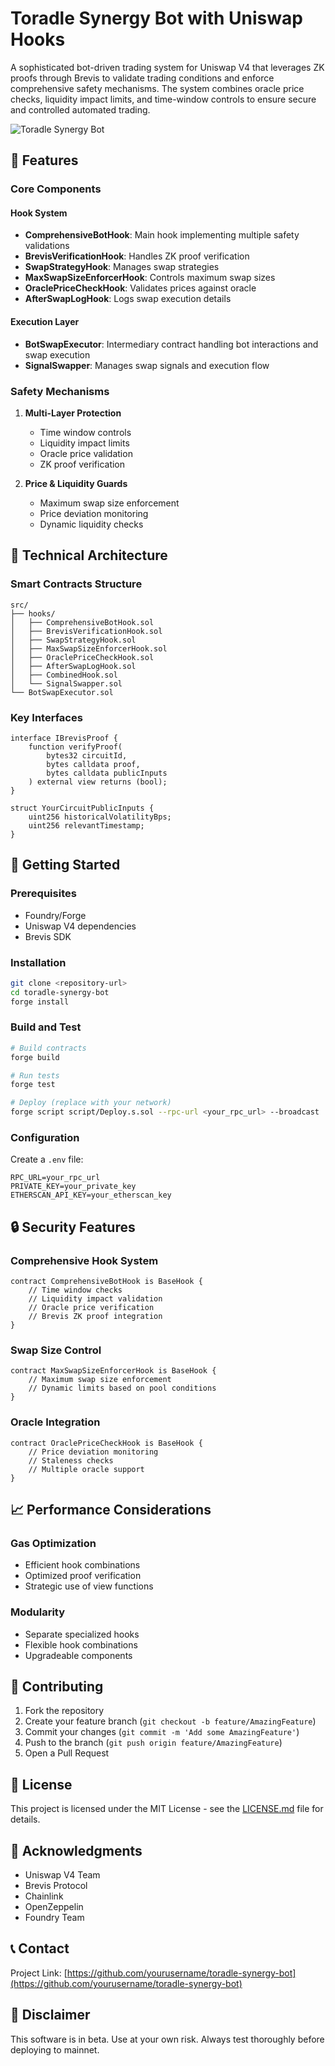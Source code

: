 # Toradle Synergy Bot with Uniswap Hooks

A sophisticated bot-driven trading system for Uniswap V4 that leverages ZK proofs through Brevis to validate trading conditions and enforce comprehensive safety mechanisms. The system combines oracle price checks, liquidity impact limits, and time-window controls to ensure secure and controlled automated trading.

![Toradle Synergy Bot](./assets/thumbnail.png)

## 🌟 Features

### Core Components

#### Hook System
- **ComprehensiveBotHook**: Main hook implementing multiple safety validations
- **BrevisVerificationHook**: Handles ZK proof verification
- **SwapStrategyHook**: Manages swap strategies
- **MaxSwapSizeEnforcerHook**: Controls maximum swap sizes
- **OraclePriceCheckHook**: Validates prices against oracle
- **AfterSwapLogHook**: Logs swap execution details

#### Execution Layer
- **BotSwapExecutor**: Intermediary contract handling bot interactions and swap execution
- **SignalSwapper**: Manages swap signals and execution flow

### Safety Mechanisms
1. **Multi-Layer Protection**
   - Time window controls
   - Liquidity impact limits
   - Oracle price validation
   - ZK proof verification

2. **Price & Liquidity Guards**
   - Maximum swap size enforcement
   - Price deviation monitoring
   - Dynamic liquidity checks

## 🔧 Technical Architecture

### Smart Contracts Structure
```solidity
src/
├── hooks/
│   ├── ComprehensiveBotHook.sol
│   ├── BrevisVerificationHook.sol
│   ├── SwapStrategyHook.sol
│   ├── MaxSwapSizeEnforcerHook.sol
│   ├── OraclePriceCheckHook.sol
│   ├── AfterSwapLogHook.sol
│   ├── CombinedHook.sol
│   └── SignalSwapper.sol
└── BotSwapExecutor.sol
```

### Key Interfaces

```solidity
interface IBrevisProof {
    function verifyProof(
        bytes32 circuitId,
        bytes calldata proof,
        bytes calldata publicInputs
    ) external view returns (bool);
}

struct YourCircuitPublicInputs {
    uint256 historicalVolatilityBps;
    uint256 relevantTimestamp;
}
```

## 🚀 Getting Started

### Prerequisites
- Foundry/Forge
- Uniswap V4 dependencies
- Brevis SDK

### Installation
```bash
git clone <repository-url>
cd toradle-synergy-bot
forge install
```

### Build and Test
```bash
# Build contracts
forge build

# Run tests
forge test

# Deploy (replace with your network)
forge script script/Deploy.s.sol --rpc-url <your_rpc_url> --broadcast
```

### Configuration
Create a `.env` file:
```env
RPC_URL=your_rpc_url
PRIVATE_KEY=your_private_key
ETHERSCAN_API_KEY=your_etherscan_key
```

## 🔒 Security Features

### Comprehensive Hook System
```solidity
contract ComprehensiveBotHook is BaseHook {
    // Time window checks
    // Liquidity impact validation
    // Oracle price verification
    // Brevis ZK proof integration
}
```

### Swap Size Control
```solidity
contract MaxSwapSizeEnforcerHook is BaseHook {
    // Maximum swap size enforcement
    // Dynamic limits based on pool conditions
}
```

### Oracle Integration
```solidity
contract OraclePriceCheckHook is BaseHook {
    // Price deviation monitoring
    // Staleness checks
    // Multiple oracle support
}
```

## 📈 Performance Considerations

### Gas Optimization
- Efficient hook combinations
- Optimized proof verification
- Strategic use of view functions

### Modularity
- Separate specialized hooks
- Flexible hook combinations
- Upgradeable components

## 🤝 Contributing

1. Fork the repository
2. Create your feature branch (`git checkout -b feature/AmazingFeature`)
3. Commit your changes (`git commit -m 'Add some AmazingFeature'`)
4. Push to the branch (`git push origin feature/AmazingFeature`)
5. Open a Pull Request

## 📄 License

This project is licensed under the MIT License - see the [LICENSE.md](LICENSE.md) file for details.

## 🙏 Acknowledgments

- Uniswap V4 Team
- Brevis Protocol
- Chainlink
- OpenZeppelin
- Foundry Team

## 📞 Contact

Project Link: [https://github.com/yourusername/toradle-synergy-bot](https://github.com/yourusername/toradle-synergy-bot)

## 🚨 Disclaimer

This software is in beta. Use at your own risk. Always test thoroughly before deploying to mainnet.